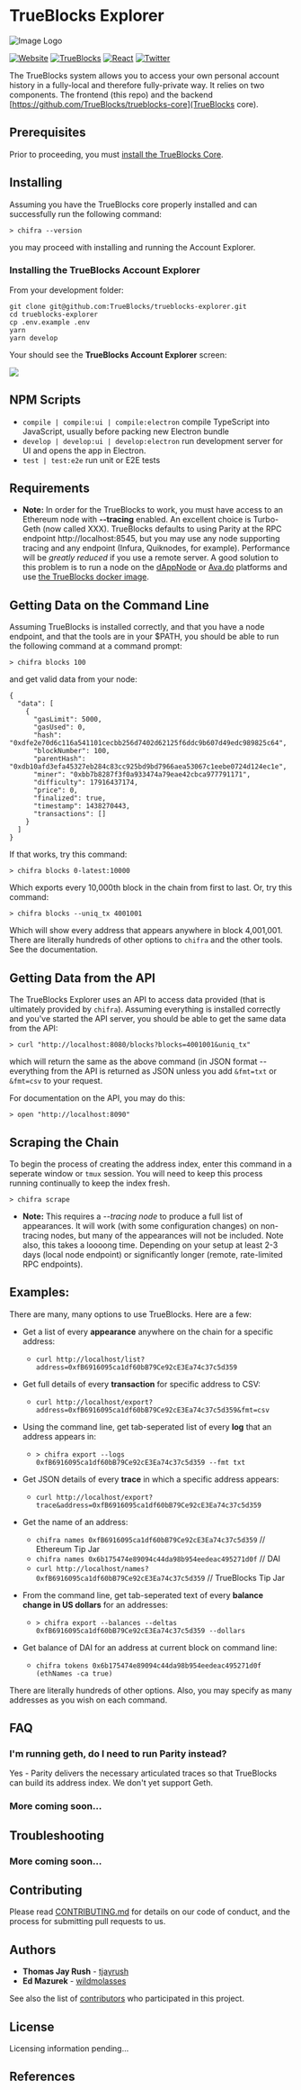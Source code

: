 # TrueBlocks Explorer

![Image Logo](https://avatars1.githubusercontent.com/u/19167586?s=200&v=4)

[![Website](https://img.shields.io/badge/Website-quickblocks.io-brightgreen.svg)](https://quickblocks.io/)
[![TrueBlocks](https://img.shields.io/badge/Trueblocks-explorer-blue.svg)](https://github.com/Great-Hill-Corporation/trueblocks-explorer)
[![React](https://img.shields.io/badge/React-node.js-purple.svg)](https://reactjs.org/)
[![Twitter](https://img.shields.io/twitter/follow/espadrine.svg?style=social&label=Twitter)](https://twitter.com/quickblocks?lang=es)

The TrueBlocks system allows you to access your own personal account history in a fully-local and therefore fully-private way. It relies on two components. The frontend (this repo) and the backend [https://github.com/TrueBlocks/trueblocks-core](TrueBlocks core).

## Prerequisites

Prior to proceeding, you must [install the TrueBlocks Core](http://docs.trueblocks.io).

## Installing

Assuming you have the TrueBlocks core properly installed and can successfully run the following command:

```[shell]
> chifra --version
```

you may proceed with installing and running the Account Explorer.

### Installing the TrueBlocks Account Explorer

From your development folder:

```[shell]
git clone git@github.com:TrueBlocks/trueblocks-explorer.git
cd trueblocks-explorer
cp .env.example .env
yarn
yarn develop
```

Your should see the **TrueBlocks Account Explorer** screen:

<img src="./public/screen_shot.png" />

## NPM Scripts

- `compile | compile:ui | compile:electron` compile TypeScript into JavaScript, usually before packing new Electron bundle
- `develop | develop:ui | develop:electron` run development server for UI and opens the app in Electron.
- `test | test:e2e` run unit or E2E tests

## Requirements

- **Note:** In order for the TrueBlocks to work, you must have access to an Ethereum node with **--tracing** enabled. An excellent choice is Turbo-Geth (now called XXX). TrueBlocks defaults to using Parity at the RPC endpoint http://localhost:8545, but you may use any node supporting tracing and any endpoint (Infura, Quiknodes, for example). Performance will be _greatly reduced_ if you use a remote server. A good solution to this problem is to run a node on the [dAppNode](https://dappnode.io/) or [Ava.do](https://ava.do/) platforms and use [the TrueBlocks docker image](http://github.com/Great-Hill-Corporation/trueblocks-docker).

## Getting Data on the Command Line

Assuming TrueBlocks is installed correctly, and that you have a node endpoint, and that the tools are in your \$PATH, you should be able to run the following command at a command prompt:

```
> chifra blocks 100
```

and get valid data from your node:

```
{
  "data": [
    {
      "gasLimit": 5000,
      "gasUsed": 0,
      "hash": "0xdfe2e70d6c116a541101cecbb256d7402d62125f6ddc9b607d49edc989825c64",
      "blockNumber": 100,
      "parentHash": "0xdb10afd3efa45327eb284c83cc925bd9bd7966aea53067c1eebe0724d124ec1e",
      "miner": "0xbb7b8287f3f0a933474a79eae42cbca977791171",
      "difficulty": 17916437174,
      "price": 0,
      "finalized": true,
      "timestamp": 1438270443,
      "transactions": []
    }
  ]
}
```

If that works, try this command:

```
> chifra blocks 0-latest:10000
```

Which exports every 10,000th block in the chain from first to last. Or, try this command:

```
> chifra blocks --uniq_tx 4001001
```

Which will show every address that appears anywhere in block 4,001,001. There are literally hundreds of other options to `chifra` and the other tools. See the documentation.

## Getting Data from the API

The TrueBlocks Explorer uses an API to access data provided (that is ultimately provided by `chifra`). Assuming everything is installed correctly and you've started the API server, you should be able to get the same data from the API:

```
> curl "http://localhost:8080/blocks?blocks=4001001&uniq_tx"
```

which will return the same as the above command (in JSON format -- everything from the API is returned as JSON unless you add `&fmt=txt` or `&fmt=csv` to your request.

For documentation on the API, you may do this:

```
> open "http://localhost:8090"
```

## Scraping the Chain

To begin the process of creating the address index, enter this command in a seperate window or `tmux` session. You will need to keep this process running continually to keep the index fresh.

```
> chifra scrape
```

- **Note:** This requires a _--tracing node_ to produce a full list of appearances. It will work (with some configuration changes) on non-tracing nodes, but many of the appearances will not be included. Note also, this takes a loooong time. Depending on your setup at least 2-3 days (local node endpoint) or significantly longer (remote, rate-limited RPC endpoints).

## Examples:

There are many, many options to use TrueBlocks. Here are a few:

- Get a list of every **appearance** anywhere on the chain for a specific address:

  - `curl http://localhost/list?address=0xfB6916095ca1df60bB79Ce92cE3Ea74c37c5d359`

- Get full details of every **transaction** for specific address to CSV:

  - `curl http://localhost/export?address=0xfB6916095ca1df60bB79Ce92cE3Ea74c37c5d359&fmt=csv`

- Using the command line, get tab-seperated list of every **log** that an address appears in:

  - `> chifra export --logs 0xfB6916095ca1df60bB79Ce92cE3Ea74c37c5d359 --fmt txt`

- Get JSON details of every **trace** in which a specific address appears:

  - `curl http://localhost/export?trace&address=0xfB6916095ca1df60bB79Ce92cE3Ea74c37c5d359`

- Get the name of an address:

  - `chifra names 0xfB6916095ca1df60bB79Ce92cE3Ea74c37c5d359` // Ethereum Tip Jar
  - `chifra names 0x6b175474e89094c44da98b954eedeac495271d0f` // DAI
  - `curl http://localhost/names?0xfB6916095ca1df60bB79Ce92cE3Ea74c37c5d359` // TrueBlocks Tip Jar

- From the command line, get tab-seperated text of every **balance change in US dollars** for an addresses:

  - `> chifra export --balances --deltas 0xfB6916095ca1df60bB79Ce92cE3Ea74c37c5d359 --dollars`

- Get balance of DAI for an address at current block on command line:

  - `chifra tokens 0x6b175474e89094c44da98b954eedeac495271d0f (ethNames -ca true)`

There are literally hundreds of other options. Also, you may specify as many addresses as you wish on each command.

## FAQ

### I'm running geth, do I need to run Parity instead?

Yes - Parity delivers the necessary articulated traces so that TrueBlocks can build its address index. We don't yet support Geth.

### More coming soon...

## Troubleshooting

### More coming soon...

## Contributing

Please read [CONTRIBUTING.md](CONTRIBUTING.md) for details on our code of conduct, and the process for submitting pull requests to us.

## Authors

- **Thomas Jay Rush** - [tjayrush](https://github.com/tjayrush)
- **Ed Mazurek** - [wildmolasses](https://github.com/wildmolasses)

See also the list of [contributors](https://github.com/Great-Hill-Corporation/trueblocks-docker/contributors) who participated in this project.

## License

Licensing information pending...

## References
